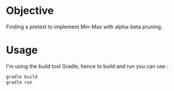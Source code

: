 # Objective

Finding a pretext to implement Min-Max with alpha-beta pruning.

# Usage

I'm using the build tool Gradle, hence to build and run you can use :
```bash
gradle build
gradle run
```
